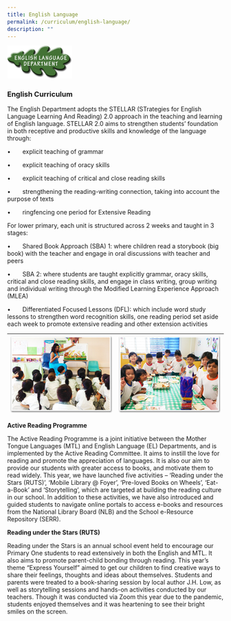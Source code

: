 ```yaml
---
title: English Language
permalink: /curriculum/english-language/
description: ""
---
```

<img src="/images/eng1.png" style="width:30%">


### English Curriculum  

The English Department adopts the STELLAR (STrategies for English Language Learning And Reading) 2.0 approach in the teaching and learning of English language. STELLAR 2.0 aims to strengthen students’ foundation in both receptive and productive skills and knowledge of the language through:

•       explicit teaching of grammar

•       explicit teaching of oracy skills

•       explicit teaching of critical and close reading skills

•       strengthening the reading-writing connection, taking into account the purpose of texts

•       ringfencing one period for Extensive Reading

For lower primary, each unit is structured across 2 weeks and taught in 3 stages:  

•       Shared Book Approach (SBA) 1: where children read a storybook (big book) with the teacher and engage in oral discussions with teacher and peers

•       SBA 2: where students are taught explicitly grammar, oracy skills, critical and close reading skills, and engage in class writing, group writing and individual writing through the Modified Learning Experience Approach (MLEA)

•       Differentiated Focused Lessons (DFL): which include word study lessons to strengthen word recognition skills, one reading period set aside each week to promote extensive reading and other extension activities


| ![](/images/eng01.jpg) | ![](/images/eng02.png) | 
| -------- | -------- | 
  

**Active Reading Programme**

The Active Reading Programme is a joint initiative between the Mother Tongue Languages (MTL) and English Language (EL) Departments, and is implemented by the Active Reading Committee. It aims to instill the love for reading and promote the appreciation of languages. It is also our aim to provide our students with greater access to books, and motivate them to read widely. This year, we have launched five activities – ‘Reading under the Stars (RUTS)’, ‘Mobile Library @ Foyer’, ‘Pre-loved Books on Wheels’, ‘Eat-a-Book’ and ‘Storytelling’, which are targeted at building the reading culture in our school. In addition to these activities, we have also introduced and guided students to navigate online portals to access e-books and resources from the National Library Board (NLB) and the School e-Resource Repository (SERR). 

**Reading under the Stars (RUTS)**

Reading under the Stars is an annual school event held to encourage our Primary One students to read extensively in both the English and MTL. It also aims to promote parent-child bonding through reading. This year’s theme “Express Yourself” aimed to get our children to find creative ways to share their feelings, thoughts and ideas about themselves. Students and parents were treated to a book-sharing session by local author J.H. Low, as well as storytelling sessions and hands-on activities conducted by our teachers. Though it was conducted via Zoom this year due to the pandemic, students enjoyed themselves and it was heartening to see their bright smiles on the screen.